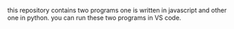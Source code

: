 this repository contains two programs one is written in javascript and other one in python.
you can run these two programs in VS code.
